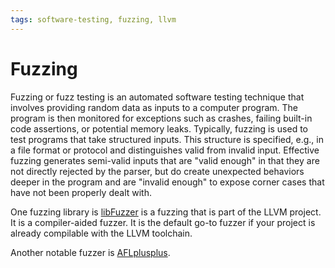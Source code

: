 ```yaml
---
tags: software-testing, fuzzing, llvm
---
```

# Fuzzing

Fuzzing or fuzz testing is an automated software testing technique that involves providing random data as inputs to a computer program. The program is then monitored for exceptions such as crashes, failing built-in code assertions, or potential memory leaks. Typically, fuzzing is used to test programs that take structured inputs. This structure is specified, e.g., in a file format or protocol and distinguishes valid from invalid input. Effective fuzzing generates semi-valid inputs that are "valid enough" in that they are not directly rejected by the parser, but do create unexpected behaviors deeper in the program and are "invalid enough" to expose corner cases that have not been properly dealt with.

One fuzzing library is [libFuzzer](https://llvm.org/docs/LibFuzzer.html) is a fuzzing that is part of the LLVM project. It is a compiler-aided fuzzer. It is the default go-to fuzzer if your project is already compilable with the LLVM toolchain.

Another notable fuzzer is [AFLplusplus](https://github.com/AFLplusplus/AFLplusplus).
